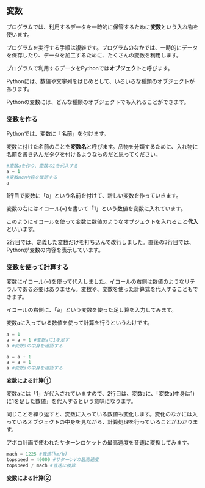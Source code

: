 ## 変数



プログラムでは、利用するデータを一時的に保管するために**変数**という入れ物を使います。

プログラムを実行する手順は複雑です。プログラムのなかでは、一時的にデータを保存したり、データを加工するために、たくさんの変数を利用します。



プログラムで利用するデータをPythonでは**オブジェクト**と呼びます。

Pythonには、数値や文字列をはじめとして、いろいろな種類のオブジェクトがあります。

Pythonの変数には、どんな種類のオブジェクトでも入れることができます。



### 変数を作る



Pythonでは、変数に「名前」を付けます。

変数に付けた名前のことを**変数名**と呼びます。品物を分類するために、入れ物に名前を書き込んだタグを付けるようなものだと思ってください。



```python
#変数aを作り、変数の1を代入する
a = 1
#変数aの内容を確認する
a
```



1行目で変数に「a」という名前を付けて、新しい変数を作っていきます。

変数の右にはイコール(=)を書いて「1」という数値を変数に入れています。

このようにイコールを使って変数に数値のようなオブジェクトを入れること**代入**といいます。



2行目では、定義した変数だけを打ち込んで改行しました。直後の3行目では、Pythonが変数の内容を表示しています。



### 変数を使って計算する



変数にイコール(=)を使って代入しました。イコールの右側は数値のようなリテラルである必要はありません。変数や、変数を使った計算式を代入することもできます。



イコールの右側に、「a」という変数を使った足し算を入力してみます。

変数aに入っている数値を使って計算を行うというわけです。

```python
a = 1
a = a + 1 #変数aに1を足す
a #変数aの中身を確認する

a = a + 1
a = a + 1
a #変数aの中身を確認する

```

**変数による計算①**



変数aには「1」が代入されていますので、2行目は、変数aに、「変数a(中身は1)に1を足した数値」を代入するという意味になります。

同じことを繰り返すと、変数に入っている数値も変化します。変化のなかには入っているオブジェクトの中身を見ながら、計算処理を行っていることがわかります。



アポロ計画で使われたサターンロケットの最高速度を音速に変換してみます。



```python
mach = 1225 #音速(km/h)
topspeed = 40000 #サターンVの最高速度
topspeed / mach #音速に換算
```

**変数による計算②**